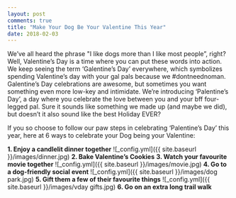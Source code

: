 ```yaml
---
layout: post
comments: true
title: "Make Your Dog Be Your Valentine This Year"
date: 2018-02-03
---
```

We’ve all heard the phrase "I like dogs more than I like most people”, right? Well, Valentine’s Day is a time where you can put these words into action. We keep seeing the term ‘Galentine’s Day’ everywhere, which symbolizes spending Valentine’s day with your gal pals because we #dontneednoman. Galentine’s Day celebrations are awesome, but sometimes you want something even more low-key and intimidate. We’re introducing ‘Palentine’s Day’, a day where you celebrate the love between you and your bff four-legged pal. Sure it sounds like something we made up (and maybe we did), but doesn’t it also sound like the best Holiday EVER? 

If you so choose to follow our paw steps in celebrating ‘Palentine’s Day’ this year, here at 6 ways to celebrate your Dog being your Valentine: 

**1. Enjoy a candlelit dinner together**
![_config.yml]({{ site.baseurl }}/images/dinner.jpg)
**2. Bake Valentine’s Cookies** 
**3. Watch your favourite movie together**
![_config.yml]({{ site.baseurl }}/images/movie.jpg)
**4. Go to a dog-friendly social event** 
![_config.yml]({{ site.baseurl }}/images/dog park.jpg)
**5. Gift them a few of their favourite things** 
![_config.yml]({{ site.baseurl }}/images/vday gifts.jpg)
**6. Go on an extra long trail walk** 



